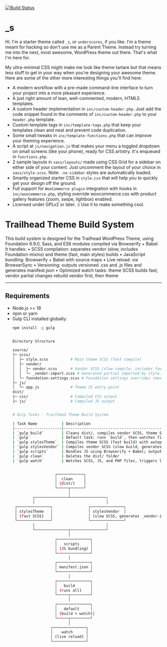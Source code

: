 [![Build Status](https://travis-ci.org/Automattic/_s.svg?branch=master)](https://travis-ci.org/Automattic/_s)

_s
===

Hi. I'm a starter theme called `_s`, or `underscores`, if you like. I'm a theme meant for hacking so don't use me as a Parent Theme. Instead try turning me into the next, most awesome, WordPress theme out there. That's what I'm here for.

My ultra-minimal CSS might make me look like theme tartare but that means less stuff to get in your way when you're designing your awesome theme. Here are some of the other more interesting things you'll find here:

* A modern workflow with a pre-made command-line interface to turn your project into a more pleasant experience.
* A just right amount of lean, well-commented, modern, HTML5 templates.
* A custom header implementation in `inc/custom-header.php`. Just add the code snippet found in the comments of `inc/custom-header.php` to your `header.php` template.
* Custom template tags in `inc/template-tags.php` that keep your templates clean and neat and prevent code duplication.
* Some small tweaks in `inc/template-functions.php` that can improve your theming experience.
* A script at `js/navigation.js` that makes your menu a toggled dropdown on small screens (like your phone), ready for CSS artistry. It's enqueued in `functions.php`.
* 2 sample layouts in `sass/layouts/` made using CSS Grid for a sidebar on either side of your content. Just uncomment the layout of your choice in `sass/style.scss`.
Note: `.no-sidebar` styles are automatically loaded.
* Smartly organized starter CSS in `style.css` that will help you to quickly get your design off the ground.
* Full support for `WooCommerce plugin` integration with hooks in `inc/woocommerce.php`, styling override woocommerce.css with product gallery features (zoom, swipe, lightbox) enabled.
* Licensed under GPLv2 or later. :) Use it to make something cool.




# Trailhead Theme Build System

This build system is designed for the Trailhead WordPress Theme, using Foundation 6.9.0, Sass, and ES6 modules compiled via Browserify + Babel. It handles:
	•	SCSS compilation: separates vendor (slow, includes Foundation mixins) and theme (fast, main styles) builds
	•	JavaScript bundling: Browserify + Babel with source maps
	•	Live reload: via BrowserSync
	•	Versioning: outputs versioned .css and .js files and generates manifest.json
	•	Optimized watch tasks: theme SCSS builds fast; vendor partial changes rebuild vendor first, then theme

---

## Requirements

- Node.js >= 18
- npm or yarn
- Gulp CLI installed globally:  
  ```bash
  npm install -g gulp
  
  
  Directory Structure
  
  source/
  ├─ scss/
  │  ├─ style.scss          # Main theme SCSS (fast compile)
  │  ├─ vendor/
  │  │  ├─ vendor.scss      # Vendor SCSS (slow compile, includes foundation-settings)
  │  │  └─ _vendor-import.scss # Generated partial imported by style.scss
  │  └─ foundation-settings.scss # Foundation settings overrides (moved into vendor folder)
  ├─ js/
  │  └─ app.js              # Theme JS entry point
  dist/
  ├─ css/                   # Compiled CSS output
  ├─ js/                    # Compiled JS output
  
  
  # Gulp Tasks - Trailhead Theme Build System
  
  | Task Name           | Description                                                                 |
  |---------------------|-----------------------------------------------------------------------------|
  | `gulp build`        | Cleans dist/, compiles vendor SCSS, theme SCSS, bundles JS, generates manifest.json |
  | `gulp`              | Default task: runs `build`, then watches files with BrowserSync live reload |
  | `gulp stylesTheme`  | Compiles theme SCSS (fast build) with autoprefixing and minification        |
  | `gulp stylesVendor` | Compiles vendor SCSS (slow build, generates _vendor-import.scss)     |
  | `gulp scripts`      | Bundles JS using Browserify + Babel; outputs `app.js` and `app.min.js`     |
  | `gulp clean`        | Deletes the dist/ folder                                               |
  | `gulp watch`        | Watches SCSS, JS, and PHP files, triggers live reload; vendor partials trigger stylesVendor first    |


					 ┌────────────┐
					 │  clean     │
					 │ (dist/)    │
					 └─────┬──────┘
						   │
		   ┌───────────────┴────────────────┐
		   │                                │
   ┌───────────────┐                ┌───────────────┐
   │ stylesTheme   │                │ stylesVendor  │
   │ (fast SCSS)   │                │ (slow SCSS, generates _vendor-import.scss) │
   └───────────────┘                └───────────────┘
		   │                                │
		   └───────────────┬────────────────┘
						   │
					 ┌───────────────┐
					 │   scripts     │
					 │ (JS bundling) │
					 └───────────────┘
						   │
					 ┌───────────────┐
					 │ manifest.json │
					 └───────────────┘
						   │
					 ┌───────────────┐
					 │   build       │
					 │ (runs all)    │
					 └─────┬─────────┘
						   │
					 ┌───────────────┐
					 │   default     │
					 │ (build + watch)│
					 └─────┬─────────┘
						   │
				   ┌───────────────┐
				   │    watch      │
				   │ (live reload) │
				   └───────────────┘